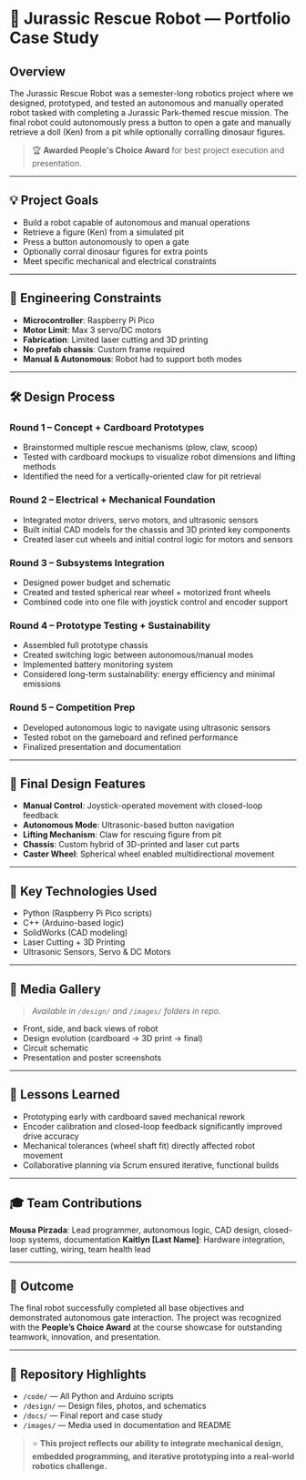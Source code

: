 # 🦖 Jurassic Rescue Robot — Portfolio Case Study

## Overview

The Jurassic Rescue Robot was a semester-long robotics project where we designed, prototyped, and tested an autonomous and manually operated robot tasked with completing a Jurassic Park-themed rescue mission. The final robot could autonomously press a button to open a gate and manually retrieve a doll (Ken) from a pit while optionally corralling dinosaur figures.

> 🏆 **Awarded People's Choice Award** for best project execution and presentation.

---

## 💡 Project Goals

* Build a robot capable of autonomous and manual operations
* Retrieve a figure (Ken) from a simulated pit
* Press a button autonomously to open a gate
* Optionally corral dinosaur figures for extra points
* Meet specific mechanical and electrical constraints

---

## 🔧 Engineering Constraints

* **Microcontroller**: Raspberry Pi Pico
* **Motor Limit**: Max 3 servo/DC motors
* **Fabrication**: Limited laser cutting and 3D printing
* **No prefab chassis**: Custom frame required
* **Manual & Autonomous**: Robot had to support both modes

---

## 🛠 Design Process

### Round 1 – Concept + Cardboard Prototypes

* Brainstormed multiple rescue mechanisms (plow, claw, scoop)
* Tested with cardboard mockups to visualize robot dimensions and lifting methods
* Identified the need for a vertically-oriented claw for pit retrieval

### Round 2 – Electrical + Mechanical Foundation

* Integrated motor drivers, servo motors, and ultrasonic sensors
* Built initial CAD models for the chassis and 3D printed key components
* Created laser cut wheels and initial control logic for motors and sensors

### Round 3 – Subsystems Integration

* Designed power budget and schematic
* Created and tested spherical rear wheel + motorized front wheels
* Combined code into one file with joystick control and encoder support

### Round 4 – Prototype Testing + Sustainability

* Assembled full prototype chassis
* Created switching logic between autonomous/manual modes
* Implemented battery monitoring system
* Considered long-term sustainability: energy efficiency and minimal emissions

### Round 5 – Competition Prep

* Developed autonomous logic to navigate using ultrasonic sensors
* Tested robot on the gameboard and refined performance
* Finalized presentation and documentation

---

## 🤖 Final Design Features

* **Manual Control**: Joystick-operated movement with closed-loop feedback
* **Autonomous Mode**: Ultrasonic-based button navigation
* **Lifting Mechanism**: Claw for rescuing figure from pit
* **Chassis**: Custom hybrid of 3D-printed and laser cut parts
* **Caster Wheel**: Spherical wheel enabled multidirectional movement

---

## 🧠 Key Technologies Used

* Python (Raspberry Pi Pico scripts)
* C++ (Arduino-based logic)
* SolidWorks (CAD modeling)
* Laser Cutting + 3D Printing
* Ultrasonic Sensors, Servo & DC Motors

---

## 📸 Media Gallery

> *Available in `/design/` and `/images/` folders in repo.*

* Front, side, and back views of robot
* Design evolution (cardboard → 3D print → final)
* Circuit schematic
* Presentation and poster screenshots

---

## 📝 Lessons Learned

* Prototyping early with cardboard saved mechanical rework
* Encoder calibration and closed-loop feedback significantly improved drive accuracy
* Mechanical tolerances (wheel shaft fit) directly affected robot movement
* Collaborative planning via Scrum ensured iterative, functional builds

---

## 🎓 Team Contributions

**Mousa Pirzada**: Lead programmer, autonomous logic, CAD design, closed-loop systems, documentation
**Kaitlyn \[Last Name]**: Hardware integration, laser cutting, wiring, team health lead

---

## 🏁 Outcome

The final robot successfully completed all base objectives and demonstrated autonomous gate interaction. The project was recognized with the **People’s Choice Award** at the course showcase for outstanding teamwork, innovation, and presentation.

---

## 🔗 Repository Highlights

* `/code/` — All Python and Arduino scripts
* `/design/` — Design files, photos, and schematics
* `/docs/` — Final report and case study
* `/images/` — Media used in documentation and README

> ⭐ **This project reflects our ability to integrate mechanical design, embedded programming, and iterative prototyping into a real-world robotics challenge.**
